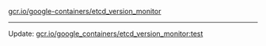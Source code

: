 [gcr.io/google-containers/etcd_version_monitor](https://hub.docker.com/r/cruse/etcd_version_monitor/tags/) 

----
Update: [gcr.io/google_containers/etcd_version_monitor:test](https://hub.docker.com/r/cruse/etcd_version_monitor/tags/)

